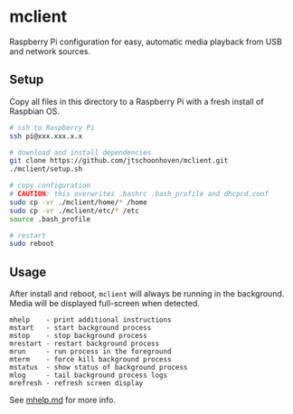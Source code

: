 # mclient

Raspberry Pi configuration for easy, automatic media playback from USB and network sources.

## Setup

Copy all files in this directory to a Raspberry Pi with a fresh install of Raspbian OS.

```sh
# ssh to Raspberry Pi
ssh pi@xxx.xxx.x.x

# download and install dependencies
git clone https://github.com/jtschoonhoven/mclient.git
./mclient/setup.sh

# copy configuration
# CAUTION: this overwrites .bashrc .bash_profile and dhcpcd.conf
sudo cp -vr ./mclient/home/* /home
sudo cp -vr ./mclient/etc/* /etc
source .bash_profile

# restart
sudo reboot
```

## Usage

After install and reboot, `mclient` will always be running in the background. Media will be displayed full-screen when detected.

```
mhelp    - print additional instructions
mstart   - start background process
mstop    - stop background process
mrestart - restart background process
mrun     - run process in the foreground
mterm    - force kill background process
mstatus  - show status of background process
mlog     - tail background process logs
mrefresh - refresh screen display
```

See [mhelp.md](https://github.com/jtschoonhoven/mclient/blob/master/home/pi/mhelp.md) for more info.
